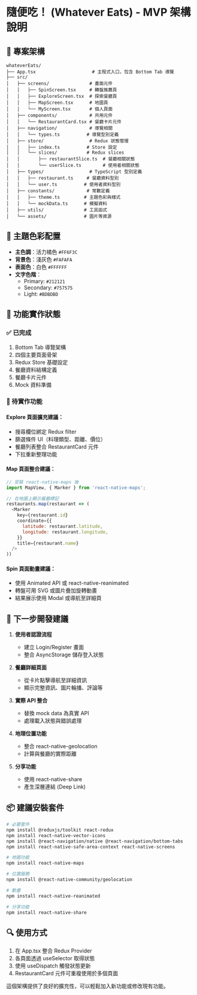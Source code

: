 # 隨便吃！ (Whatever Eats) - MVP 架構說明

## 📁 專案架構

```
whateverEats/
├── App.tsx                     # 主程式入口，包含 Bottom Tab 導覽
├── src/
│   ├── screens/               # 畫面元件
│   │   ├── SpinScreen.tsx     # 轉盤推薦頁
│   │   ├── ExploreScreen.tsx  # 探索餐廳頁
│   │   ├── MapScreen.tsx      # 地圖頁
│   │   └── MyScreen.tsx       # 個人頁面
│   ├── components/            # 共用元件
│   │   └── RestaurantCard.tsx # 餐廳卡片元件
│   ├── navigation/            # 導覽相關
│   │   └── types.ts          # 導覽型別定義
│   ├── store/                 # Redux 狀態管理
│   │   ├── index.ts          # Store 設定
│   │   └── slices/           # Redux slices
│   │       ├── restaurantSlice.ts  # 餐廳相關狀態
│   │       └── userSlice.ts        # 使用者相關狀態
│   ├── types/                 # TypeScript 型別定義
│   │   ├── restaurant.ts     # 餐廳資料型別
│   │   └── user.ts          # 使用者資料型別
│   ├── constants/            # 常數定義
│   │   ├── theme.ts         # 主題色彩與樣式
│   │   └── mockData.ts      # 模擬資料
│   ├── utils/               # 工具函式
│   └── assets/              # 圖片等資源
```

## 🎨 主題色彩配置

- **主色調**：活力橘色 `#FF6F3C`
- **背景色**：淺灰色 `#FAFAFA`
- **表面色**：白色 `#FFFFFF`
- **文字色階**：
  - Primary: `#212121`
  - Secondary: `#757575`
  - Light: `#BDBDBD`

## 📱 功能實作狀態

### ✅ 已完成
1. Bottom Tab 導覽架構
2. 四個主要頁面骨架
3. Redux Store 基礎設定
4. 餐廳資料結構定義
5. 餐廳卡片元件
6. Mock 資料準備

### 🔧 待實作功能

#### Explore 頁面擴充建議：
- 搜尋欄位綁定 Redux filter
- 篩選條件 UI（料理類型、距離、價位）
- 餐廳列表整合 RestaurantCard 元件
- 下拉重新整理功能

#### Map 頁面整合建議：
```javascript
// 安裝 react-native-maps 後
import MapView, { Marker } from 'react-native-maps';

// 在地圖上顯示餐廳標記
restaurants.map(restaurant => (
  <Marker
    key={restaurant.id}
    coordinate={{
      latitude: restaurant.latitude,
      longitude: restaurant.longitude,
    }}
    title={restaurant.name}
  />
))
```

#### Spin 頁面動畫建議：
- 使用 Animated API 或 react-native-reanimated
- 轉盤可用 SVG 或圖片疊加旋轉動畫
- 結果展示使用 Modal 或導航至詳細頁

## 🚀 下一步開發建議

1. **使用者認證流程**
   - 建立 Login/Register 畫面
   - 整合 AsyncStorage 儲存登入狀態

2. **餐廳詳細頁面**
   - 從卡片點擊導航至詳細資訊
   - 顯示完整資訊、圖片輪播、評論等

3. **實際 API 整合**
   - 替換 mock data 為真實 API
   - 處理載入狀態與錯誤處理

4. **地理位置功能**
   - 整合 react-native-geolocation
   - 計算與餐廳的實際距離

5. **分享功能**
   - 使用 react-native-share
   - 產生深層連結 (Deep Link)

## 📦 建議安裝套件

```bash
# 必要套件
npm install @reduxjs/toolkit react-redux
npm install react-native-vector-icons
npm install @react-navigation/native @react-navigation/bottom-tabs
npm install react-native-safe-area-context react-native-screens

# 地圖功能
npm install react-native-maps

# 位置服務
npm install @react-native-community/geolocation

# 動畫
npm install react-native-reanimated

# 分享功能
npm install react-native-share
```

## 🔍 使用方式

1. 在 App.tsx 整合 Redux Provider
2. 各頁面透過 useSelector 取得狀態
3. 使用 useDispatch 觸發狀態更新
4. RestaurantCard 元件可重複使用於多個頁面

這個架構提供了良好的擴充性，可以輕鬆加入新功能或修改現有功能。